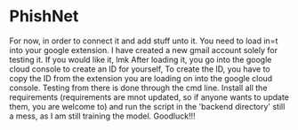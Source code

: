 # PhishNet
For now, in order to connect it and add stuff unto it. You need to load in=t into your google extension.
I have created a new gmail account solely for testing it. If you would like it, lmk
After loading it, you go into the google cloud console to create an ID for yourself,
To create the ID, you have to copy the ID from the extension you are loading on into the google cloud console. 
Testing from there is done through the cmd line. 
Install all the requirements (requirements are mnot updated, so if anyone wants to update them, you are welcome to)
and run the script in the 'backend directory'
still a mess, as I am still training the model.
Goodluck!!!
